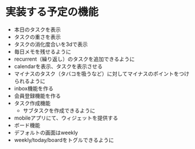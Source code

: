 # 実装する予定の機能
- 本日のタスクを表示
- タスクの重さを表示
- タスクの消化度合いを3dで表示
- 毎日メモを残せるように
- recurrent（繰り返し）のタスクを追加できるように
- calendarを表示、タスクを表示させる
- マイナスのタスク（タバコを吸うなど）に対してマイナスのポイントをつけられるように
- inbox機能を作る
- 会員登録機能を作る
- タスク作成機能
  - サブタスクを作成できるように
- mobileアプリにて、ウィジェットを提供する
- ボード機能
- デフォルトの画面はweekly
- weekly/today/boardをトグルできるように